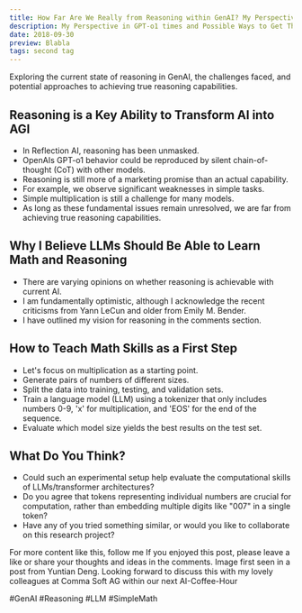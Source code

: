 ```yaml
---
title: How Far Are We Really from Reasoning within GenAI? My Perspective in GPT-o1 times and Possible Ways to Get There 
description: My Perspective in GPT-o1 times and Possible Ways to Get There
date: 2018-09-30
preview: Blabla
tags: second tag
---
```


Exploring the current state of reasoning in GenAI, the challenges faced, and potential approaches to achieving true reasoning capabilities.

## Reasoning is a Key Ability to Transform AI into AGI

* In Reflection AI, reasoning has been unmasked.
* OpenAIs GPT-o1 behavior could be reproduced by silent chain-of-thought (CoT) with other models.
* Reasoning is still more of a marketing promise than an actual capability.
* For example, we observe significant weaknesses in simple tasks.
* Simple multiplication is still a challenge for many models.
* As long as these fundamental issues remain unresolved, we are far from achieving true reasoning capabilities.

## Why I Believe LLMs Should Be Able to Learn Math and Reasoning

* There are varying opinions on whether reasoning is achievable with current AI.
* I am fundamentally optimistic, although I acknowledge the recent criticisms from Yann LeCun and older from Emily M. Bender.
* I have outlined my vision for reasoning in the comments section.

## How to Teach Math Skills as a First Step

* Let's focus on multiplication as a starting point.
* Generate pairs of numbers of different sizes.
* Split the data into training, testing, and validation sets.
* Train a language model (LLM) using a tokenizer that only includes numbers 0-9, 'x' for multiplication, and 'EOS' for the end of the sequence.
* Evaluate which model size yields the best results on the test set.

## What Do You Think?

* Could such an experimental setup help evaluate the computational skills of LLMs/transformer architectures?
* Do you agree that tokens representing individual numbers are crucial for computation, rather than embedding multiple digits like "007" in a single token?
* Have any of you tried something similar, or would you like to collaborate on this research project?

For more content like this, follow me If you enjoyed this post, please leave a like or share your thoughts and ideas in the comments. Image first seen in a post from Yuntian Deng. Looking forward to discuss this with my lovely colleagues at Comma Soft AG within our next AI-Coffee-Hour

#GenAI #Reasoning #LLM #SimpleMath

